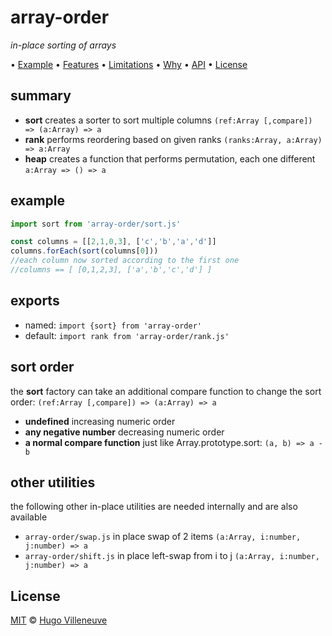 <!-- markdownlint-disable MD004 MD007 MD010 MD012 MD041 MD022 MD024 MD032 MD036 -->
# array-order

*in-place sorting of arrays*

• [Example](#example) • [Features](#features) • [Limitations](#limitations) • [Why](#why) • [API](#api) • [License](#license)

## summary

* **sort** creates a sorter to sort multiple columns `(ref:Array [,compare]) => (a:Array) => a`
* **rank** performs reordering based on given ranks `(ranks:Array, a:Array) => a:Array`
* **heap** creates a function that performs permutation, each one different `a:Array => () => a`

## example

```javascript
import sort from 'array-order/sort.js'

const columns = [[2,1,0,3], ['c','b','a','d']]
columns.forEach(sort(columns[0]))
//each column now sorted according to the first one
//columns == [ [0,1,2,3], ['a','b','c','d'] ]
```

## exports
* named: `import {sort} from 'array-order'`
* default: `import rank from 'array-order/rank.js'`

## sort order
the **sort** factory can take an additional compare function to change the sort order: `(ref:Array [,compare]) => (a:Array) => a`
* **undefined** increasing numeric order
* **any negative number** decreasing numeric order
* **a normal compare function** just like Array.prototype.sort: `(a, b) => a - b`

## other utilities
the following other in-place utilities are needed internally and are also available
* `array-order/swap.js` in place swap of 2 items `(a:Array, i:number, j:number) => a`
* `array-order/shift.js` in place left-swap from i to j `(a:Array, i:number, j:number) => a`

## License

[MIT](http://www.opensource.org/licenses/MIT) © [Hugo Villeneuve](https://github.com/hville)
